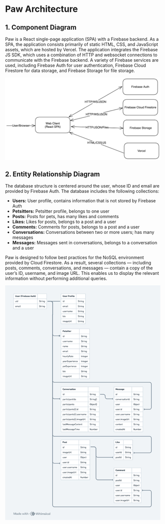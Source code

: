 # Paw Architecture

## 1. Component Diagram

Paw is a React single-page application (SPA) with a Firebase backend. As a SPA, the application consists primarily of static HTML, CSS, and JavaScript assets, which are hosted by Vercel. The application integrates the Firebase JS SDK, which uses a combination of HTTP and websocket connections to communicate with the Firebase backend. A variety of Firebase services are used, including Firebase Auth for user authentication, Firebase Cloud Firestore for data storage, and Firebase Storage for file storage.

![Component Diagram](./docs/component-diagram.png)

## 2. Entity Relationship Diagram

The database structure is centered around the user, whose ID and email are provided by Firebase Auth. The database includes the following collections:

- **Users:** User profile, contains information that is not stored by Firebase Auth
- **Petsitters:** Petsitter profile, belongs to one user
- **Posts:** Posts for pets, has many likes and comments
- **Likes:** Likes for posts, belongs to a post and a user
- **Comments:** Comments for posts, belongs to a post and a user
- **Conversations:** Conversations between two or more users; has many messages
- **Messages:** Messages sent in conversations, belongs to a conversation and a user

Paw is designed to follow best practices for the NoSQL environment provided by Cloud Firestore. As a result, several collections — including posts, comments, conversations, and messages — contain a copy of the user’s ID, username, and image URL. This enables us to display the relevant information without performing additional queries.

![Entity Relationship Diagram](./docs/entity-relationship-diagram.png)
